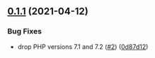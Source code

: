 ## [0.1.1](https://github.com/auxmoney/OpentracingBundle-HttplugBundle/compare/v0.1.0...v0.1.1) (2021-04-12)


### Bug Fixes

* drop PHP versions 7.1 and 7.2 ([#2](https://github.com/auxmoney/OpentracingBundle-HttplugBundle/issues/2)) ([0d87d12](https://github.com/auxmoney/OpentracingBundle-HttplugBundle/commit/0d87d125b8f97368137bc24cbd35d2b2a47ee326))
